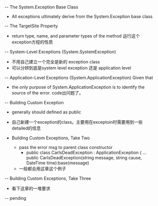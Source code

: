 -- The System.Exception Base Class
  - All exceptions ultimately derive from the System.Exception base class
  
-- The TargetSite Property
  - return type, name, and parameter types of the method 运行这个exception方程的性质
  
-- System-Level Exceptions (System.SystemException)
  - 不用自己建立一个完全是新的 exception class 
  - 可以分辨到底是system level exception 还是 application level 

-- Application-Level Exceptions (System.ApplicationException) Given that
  - the only purpose of System.ApplicationException is to identify the source of the error. code出问题了。 

-- Building Custom Exception 
  - generally should defined as public 
  - 自己新建一个exception的class。主要用在exceptoin时需要用到一些detailed的信息  

- Building Custom Exceptions, Take Two 
  - pass the error msg to parent class constructor 
    - public class CarIsDeadException : ApplicationException
      { ... public CarIsDeadException(string message, string cause, DateTime time):base(message)
  - 一般都会用这章这个例子   

-- Building Custom Exceptions, Take Three
  - 看下这章的一堆要求 


-- pending 

